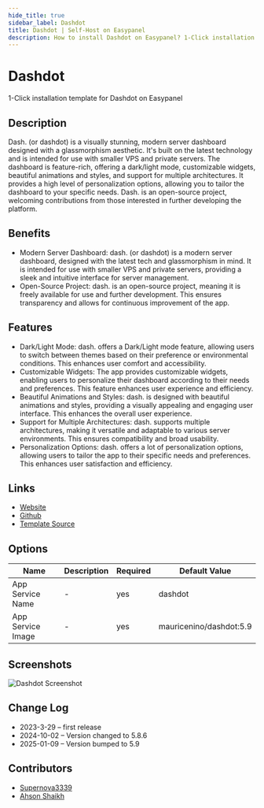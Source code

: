```yaml
---
hide_title: true
sidebar_label: Dashdot
title: Dashdot | Self-Host on Easypanel
description: How to install Dashdot on Easypanel? 1-Click installation template for Dashdot on Easypanel
---
```


<!-- generated -->

# Dashdot

1-Click installation template for Dashdot on Easypanel

## Description

Dash. (or dashdot) is a visually stunning, modern server dashboard designed with a glassmorphism aesthetic. It&#39;s built on the latest technology and is intended for use with smaller VPS and private servers. The dashboard is feature-rich, offering a dark/light mode, customizable widgets, beautiful animations and styles, and support for multiple architectures. It provides a high level of personalization options, allowing you to tailor the dashboard to your specific needs. Dash. is an open-source project, welcoming contributions from those interested in further developing the platform.

## Benefits

- Modern Server Dashboard: dash. (or dashdot) is a modern server dashboard, designed with the latest tech and glassmorphism in mind. It is intended for use with smaller VPS and private servers, providing a sleek and intuitive interface for server management.
- Open-Source Project: dash. is an open-source project, meaning it is freely available for use and further development. This ensures transparency and allows for continuous improvement of the app.

## Features

- Dark/Light Mode: dash. offers a Dark/Light mode feature, allowing users to switch between themes based on their preference or environmental conditions. This enhances user comfort and accessibility.
- Customizable Widgets: The app provides customizable widgets, enabling users to personalize their dashboard according to their needs and preferences. This feature enhances user experience and efficiency.
- Beautiful Animations and Styles: dash. is designed with beautiful animations and styles, providing a visually appealing and engaging user interface. This enhances the overall user experience.
- Support for Multiple Architectures: dash. supports multiple architectures, making it versatile and adaptable to various server environments. This ensures compatibility and broad usability.
- Personalization Options: dash. offers a lot of personalization options, allowing users to tailor the app to their specific needs and preferences. This enhances user satisfaction and efficiency.

## Links

- [Website](https://getdashdot.com/)
- [Github](https://github.com/MauriceNino/dashdot)
- [Template Source](https://github.com/easypanel-io/templates/tree/main/templates/dashdot)

## Options

Name | Description | Required | Default Value
-|-|-|-
App Service Name | - | yes | dashdot
App Service Image | - | yes | mauricenino/dashdot:5.9

## Screenshots

![Dashdot Screenshot](./assets/screenshot.png)

## Change Log

- 2023-3-29 – first release
- 2024-10-02 – Version changed to 5.8.6
- 2025-01-09 – Version bumped to 5.9

## Contributors

- [Supernova3339](https://github.com/Supernova3339)
- [Ahson Shaikh](https://github.com/MuhammadAhsanDonuts)
